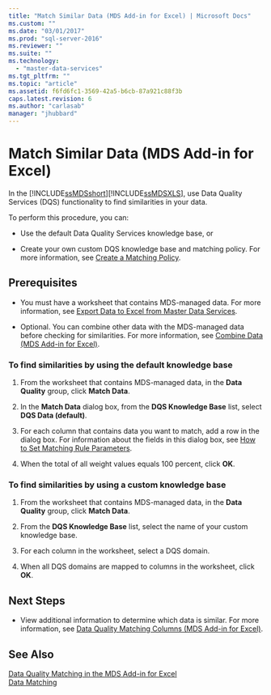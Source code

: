 ```yaml
---
title: "Match Similar Data (MDS Add-in for Excel) | Microsoft Docs"
ms.custom: ""
ms.date: "03/01/2017"
ms.prod: "sql-server-2016"
ms.reviewer: ""
ms.suite: ""
ms.technology: 
  - "master-data-services"
ms.tgt_pltfrm: ""
ms.topic: "article"
ms.assetid: f6fd6fc1-3569-42a5-b6cb-87a921c88f3b
caps.latest.revision: 6
ms.author: "carlasab"
manager: "jhubbard"
---
```

# Match Similar Data (MDS Add-in for Excel)
  In the [!INCLUDE[ssMDSshort](../../analysis-services/includes/ssmdsshort-md.md)][!INCLUDE[ssMDSXLS](../../analysis-services/includes/ssmdsxls-md.md)], use Data Quality Services (DQS) functionality to find similarities in your data.  
  
 To perform this procedure, you can:  
  
-   Use the default Data Quality Services knowledge base, or  
  
-   Create your own custom DQS knowledge base and matching policy. For more information, see [Create a Matching Policy](../../data-quality-services/create-a-matching-policy.md).  
  
## Prerequisites  
  
-   You must have a worksheet that contains MDS-managed data. For more information, see [Export Data to Excel from Master Data Services](../../master-data-services/microsoft-excel-add-in/export-data-to-excel-from-master-data-services.md).  
  
-   Optional. You can combine other data with the MDS-managed data before checking for similarities. For more information, see [Combine Data &#40;MDS Add-in for Excel&#41;](../../master-data-services/microsoft-excel-add-in/combine-data-mds-add-in-for-excel.md).  
  
### To find similarities by using the default knowledge base  
  
1.  From the worksheet that contains MDS-managed data, in the **Data Quality** group, click **Match Data**.  
  
2.  In the **Match Data** dialog box, from the **DQS Knowledge Base** list, select **DQS Data (default)**.  
  
3.  For each column that contains data you want to match, add a row in the dialog box. For information about the fields in this dialog box, see [How to Set Matching Rule Parameters](../../data-quality-services/create-a-matching-policy.md#MatchingRules).  
  
4.  When the total of all weight values equals 100 percent, click **OK**.  
  
### To find similarities by using a custom knowledge base  
  
1.  From the worksheet that contains MDS-managed data, in the **Data Quality** group, click **Match Data**.  
  
2.  From the **DQS Knowledge Base** list, select the name of your custom knowledge base.  
  
3.  For each column in the worksheet, select a DQS domain.  
  
4.  When all DQS domains are mapped to columns in the worksheet, click **OK**.  
  
## Next Steps  
  
-   View additional information to determine which data is similar. For more information, see [Data Quality Matching Columns &#40;MDS Add-in for Excel&#41;](../../master-data-services/microsoft-excel-add-in/data-quality-matching-columns-mds-add-in-for-excel.md).  
  
## See Also  
 [Data Quality Matching in the MDS Add-in for Excel](../../master-data-services/microsoft-excel-add-in/data-quality-matching-in-the-mds-add-in-for-excel.md)   
 [Data Matching](../../data-quality-services/data-matching.md)  
  
  